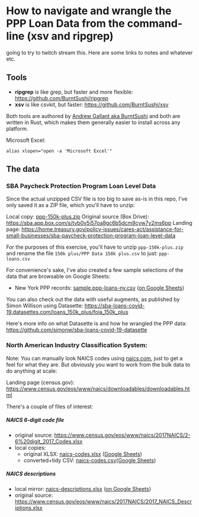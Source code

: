 # How to navigate and wrangle the PPP Loan Data from the command-line (xsv and ripgrep)

going to try to twitch stream this. Here are some links to notes and whatever etc.


## Tools

- **ripgrep** is like grep, but faster and more flexible: https://github.com/BurntSushi/ripgrep
- **xsv** is like csvkit, but faster: https://github.com/BurntSushi/xsv

Both tools are authored by [Andrew Gallant aka BurntSushi](https://github.com/BurntSushi) and both are written in Rust, which makes them generally easier to install across any platform.


Microsoft Excel:

```
alias xlopen="open -a 'Microsoft Excel'"
```



## The data

### SBA Paycheck Protection Program Loan Level Data

Since the actual unzipped CSV file is too big to save as-is in this repo, I've only saved it as a ZIP file, which you'll have to unzip:

Local copy: [ppp-150k-plus.zip](data/ppp-150k-plus.zip)
Original source (Box Drive): https://sba.app.box.com/s/tvb0v5i57oa8gc6b5dcm9cyw7y2ms6pp
Landing page: https://home.treasury.gov/policy-issues/cares-act/assistance-for-small-businesses/sba-paycheck-protection-program-loan-level-data

For the purposes of this exercise, you'll have to unzip `ppp-150k-plus.zip` and rename the file `150k plus/PPP Data 150k plus.csv` to just: `ppp-loans.csv`


For convenience's sake, I've also created a few sample selections of the data that are browsable on Google Sheets:

- New York PPP records: [sample.ppp-loans-ny.csv](data/sample.ppp-loans-ny.csv) ([on Google Sheets](https://docs.google.com/spreadsheets/d/1FaAuS4KfSCFKUW14M1EGf3WDWyb1qsPfFhybDHPzNrs/edit?usp=sharing))


You can also check out the data with useful augments, as published by Simon Willison using Datasette: https://sba-loans-covid-19.datasettes.com/loans_150k_plus/foia_150k_plus

Here's more info on what Datasette is and how he wrangled the PPP data: https://github.com/simonw/sba-loans-covid-19-datasette

### North American Industry Classification System:

Note: You can manually look NAICS codes using [naics.com](https://www.naics.com/search/), just to get a feel for what they are. But obviously you want to work from the bulk data to do anything at scale:

Landing page (census.gov): https://www.census.gov/eos/www/naics/downloadables/downloadables.html

There's a couple of files of interest:

##### NAICS 6-digit code file

- original source: https://www.census.gov/eos/www/naics/2017NAICS/2-6%20digit_2017_Codes.xlsx
- local copies:
    - original XLSX: [naics-codes.xlsx](data/naics-codes.xlsx) ([Google Sheets](https://docs.google.com/spreadsheets/d/1AkKFHJb1GSOmPTzNyPsg3swulqbmwm8hGZVW0J-5tk8/edit#gid=1638180595))
    - converted+tidy CSV: [naics-codes.csv](data/naics-codes.csv)([Google Sheets](https://docs.google.com/spreadsheets/d/1AkKFHJb1GSOmPTzNyPsg3swulqbmwm8hGZVW0J-5tk8/edit#gid=1223701275))


##### NAICS descriptions

- local mirror: [naics-descriptions.xlsx](data/naics-descriptions.xlsx) ([on Google Sheets](https://docs.google.com/spreadsheets/d/1495vxQnN0Q49ysZB6jB8vYiZC2TnR-t5Ph4-IAELzBg/edit#gid=1079796598))
- original source: https://www.census.gov/eos/www/naics/2017NAICS/2017_NAICS_Descriptions.xlsx

